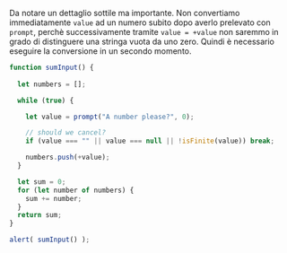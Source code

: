 Da notare un dettaglio sottile ma importante. Non convertiamo immediatamente `value` ad un numero subito dopo averlo prelevato con `prompt`, perchè successivamente tramite `value = +value` non saremmo in grado di distinguere una stringa vuota da uno zero. Quindi è necessario eseguire la conversione in un secondo momento.


```js run demo
function sumInput() {
 
  let numbers = [];

  while (true) {

    let value = prompt("A number please?", 0);

    // should we cancel?
    if (value === "" || value === null || !isFinite(value)) break;

    numbers.push(+value);
  }

  let sum = 0;
  for (let number of numbers) {
    sum += number;
  }
  return sum;
}

alert( sumInput() ); 
```

